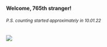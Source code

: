 #### Welcome, 765th stranger!

###### <sup>P.S. counting started approximately in 10.01.22</sup>

<img src="https://kraftwerk28.pp.ua/vcnt.png"></img>
